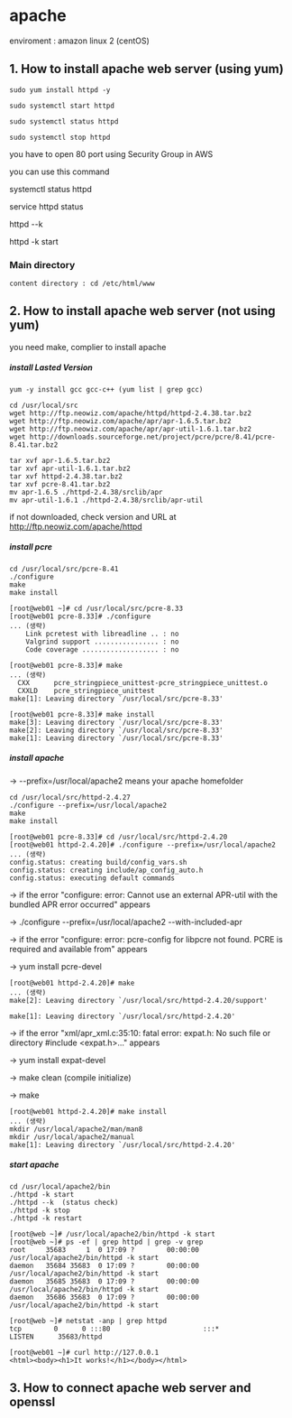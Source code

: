 # apache
enviroment : amazon linux 2 (centOS)

## 1. How to install apache web server (using yum)

~~~
sudo yum install httpd -y

sudo systemctl start httpd

sudo systemctl status httpd

sudo systemctl stop httpd
~~~

you have to open 80 port using Security Group in AWS

you can use this command

systemctl status httpd

service httpd status	

httpd --k

httpd -k start


### Main directory

~~~
content directory : cd /etc/html/www
~~~


## 2. How to install apache web server (not using yum)

you need make, complier to install apache

##### install Lasted Version
~~~
yum -y install gcc gcc-c++ (yum list | grep gcc)

cd /usr/local/src
wget http://ftp.neowiz.com/apache/httpd/httpd-2.4.38.tar.bz2
wget http://ftp.neowiz.com/apache/apr/apr-1.6.5.tar.bz2
wget http://ftp.neowiz.com/apache/apr/apr-util-1.6.1.tar.bz2
wget http://downloads.sourceforge.net/project/pcre/pcre/8.41/pcre-8.41.tar.bz2

tar xvf apr-1.6.5.tar.bz2
tar xvf apr-util-1.6.1.tar.bz2
tar xvf httpd-2.4.38.tar.bz2
tar xvf pcre-8.41.tar.bz2
mv apr-1.6.5 ./httpd-2.4.38/srclib/apr
mv apr-util-1.6.1 ./httpd-2.4.38/srclib/apr-util
~~~
if not downloaded, check version and URL at http://ftp.neowiz.com/apache/httpd

##### install pcre

~~~
cd /usr/local/src/pcre-8.41
./configure
make
make install
~~~

~~~
[root@web01 ~]# cd /usr/local/src/pcre-8.33
[root@web01 pcre-8.33]# ./configure
... (생략)
    Link pcretest with libreadline .. : no
    Valgrind support ................ : no
    Code coverage ................... : no
~~~

~~~
[root@web01 pcre-8.33]# make
... (생략)
  CXX      pcre_stringpiece_unittest-pcre_stringpiece_unittest.o
  CXXLD    pcre_stringpiece_unittest
make[1]: Leaving directory `/usr/local/src/pcre-8.33'
~~~

~~~
[root@web01 pcre-8.33]# make install
make[3]: Leaving directory `/usr/local/src/pcre-8.33'
make[2]: Leaving directory `/usr/local/src/pcre-8.33'
make[1]: Leaving directory `/usr/local/src/pcre-8.33'
~~~

##### install apache

-> --prefix=/usr/local/apache2 means your apache homefolder

~~~
cd /usr/local/src/httpd-2.4.27
./configure --prefix=/usr/local/apache2
make
make install
~~~

~~~
[root@web01 pcre-8.33]# cd /usr/local/src/httpd-2.4.20
[root@web01 httpd-2.4.20]# ./configure --prefix=/usr/local/apache2
... (생략)
config.status: creating build/config_vars.sh
config.status: creating include/ap_config_auto.h
config.status: executing default commands
~~~

-> if the error "configure: error: Cannot use an external APR-util with the bundled APR error occurred" appears 

-> ./configure --prefix=/usr/local/apache2 --with-included-apr

-> if the error "configure: error: pcre-config for libpcre not found. PCRE is required and available from" appears 

-> yum install pcre-devel


~~~
[root@web01 httpd-2.4.20]# make
... (생략)
make[2]: Leaving directory `/usr/local/src/httpd-2.4.20/support'

make[1]: Leaving directory `/usr/local/src/httpd-2.4.20'
~~~

-> if the error "xml/apr_xml.c:35:10: fatal error: expat.h: No such file or directory #include <expat.h>..." appears

-> yum install expat-devel

-> make clean (compile initialize)

-> make

~~~
[root@web01 httpd-2.4.20]# make install
... (생략)
mkdir /usr/local/apache2/man/man8
mkdir /usr/local/apache2/manual
make[1]: Leaving directory `/usr/local/src/httpd-2.4.20'
~~~

##### start apache

~~~
cd /usr/local/apache2/bin
./httpd -k start
./httpd --k  (status check)
./httpd -k stop
./httpd -k restart
~~~

~~~
[root@web ~]# /usr/local/apache2/bin/httpd -k start
[root@web ~]# ps -ef | grep httpd | grep -v grep
root     35683     1  0 17:09 ?        00:00:00 /usr/local/apache2/bin/httpd -k start
daemon   35684 35683  0 17:09 ?        00:00:00 /usr/local/apache2/bin/httpd -k start
daemon   35685 35683  0 17:09 ?        00:00:00 /usr/local/apache2/bin/httpd -k start
daemon   35686 35683  0 17:09 ?        00:00:00 /usr/local/apache2/bin/httpd -k start
~~~

~~~
[root@web ~]# netstat -anp | grep httpd
tcp        0      0 :::80                       :::*                        LISTEN      35683/httpd
~~~

~~~
[root@web01 ~]# curl http://127.0.0.1
<html><body><h1>It works!</h1></body></html>
~~~

## 3. How to connect apache web server and openssl


